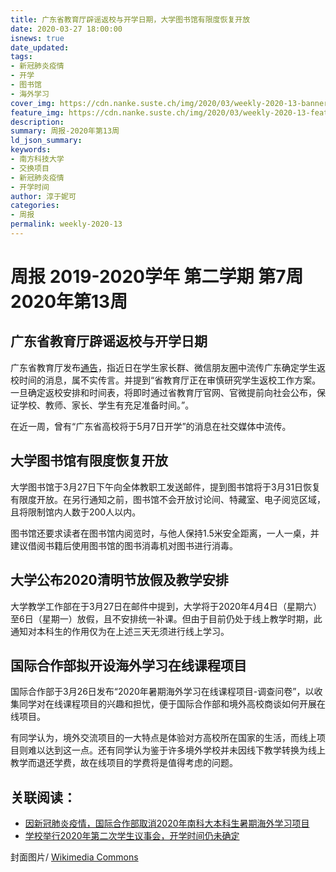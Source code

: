 ```yaml
---
title: 广东省教育厅辟谣返校与开学日期，大学图书馆有限度恢复开放
date: 2020-03-27 18:00:00
isnews: true
date_updated:
tags:
- 新冠肺炎疫情
- 开学
- 图书馆
- 海外学习
cover_img: https://cdn.nanke.suste.ch/img/2020/03/weekly-2020-13-banner-scaled.jpg
feature_img: https://cdn.nanke.suste.ch/img/2020/03/weekly-2020-13-feature.jpg
description:
summary: 周报-2020年第13周
ld_json_summary:
keywords:
- 南方科技大学
- 交换项目
- 新冠肺炎疫情
- 开学时间
author: 淳于妮可
categories:
- 周报
permalink: weekly-2020-13
---
```

# 周报 2019-2020学年 第二学期 第7周 2020年第13周
## 广东省教育厅辟谣返校与开学日期

广东省教育厅发布[通告](http://edu.gd.gov.cn/zxzx/zyjyxd/zydt/content/post_2951374.html)，指近日在学生家长群、微信朋友圈中流传广东确定学生返校时间的消息，属不实传言。并提到“省教育厅正在审慎研究学生返校工作方案。一旦确定返校安排和时间表，将即时通过省教育厅官网、官微提前向社会公布，保证学校、教师、家长、学生有充足准备时间。”。

在近一周，曾有“广东省高校将于5月7日开学”的消息在社交媒体中流传。

## 大学图书馆有限度恢复开放

大学图书馆于3月27日下午向全体教职工发送邮件，提到图书馆将于3月31日恢复有限度开放。在另行通知之前，图书馆不会开放讨论间、特藏室、电子阅览区域，且将限制馆内人数于200人以内。

图书馆还要求读者在图书馆内阅览时，与他人保持1.5米安全距离，一人一桌，并建议借阅书籍后使用图书馆的图书消毒机对图书进行消毒。

## 大学公布2020清明节放假及教学安排

大学教学工作部在于3月27日在邮件中提到，大学将于2020年4月4日（星期六）至6日（星期一）放假，且不安排统一补课。但由于目前仍处于线上教学时期，此通知对本科生的作用仅为在上述三天无须进行线上学习。

## 国际合作部拟开设海外学习在线课程项目

国际合作部于3月26日发布“2020年暑期海外学习在线课程项目-调查问卷”，以收集同学对在线课程项目的兴趣和担忧，便于国际合作部和境外高校商谈如何开展在线项目。

有同学认为，境外交流项目的一大特点是体验对方高校所在国家的生活，而线上项目则难以达到这一点。还有同学认为鉴于许多境外学校并未因线下教学转换为线上教学而退还学费，故在线项目的学费将是值得考虑的问题。

## 关联阅读：
- [因新冠肺炎疫情，国际合作部取消2020年南科大本科生暑期海外学习项目](https://nanke.suste.ch/2020/03/19/sustech-2020-summer-exchange-program-canceled/)
- [学校举行2020年第二次学生议事会，开学时间仍未确定](https://nanke.suste.ch/2020/03/13/sustech-student-council/)

封面图片/ [Wikimedia Commons](https://commons.wikimedia.org/wiki/File:Night_of_SUSTech.jpg)
